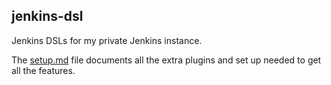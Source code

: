 ## jenkins-dsl
Jenkins DSLs for my private Jenkins instance.

The [setup.md](setup.md) file documents all the extra plugins and set up needed to get all the features.